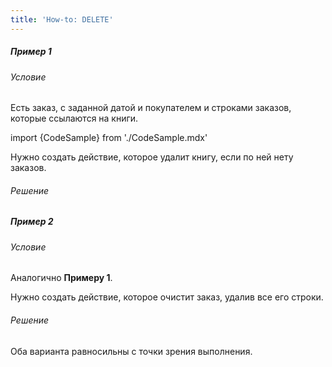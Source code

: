 ```yaml
---
title: 'How-to: DELETE'
---
```


##### Пример 1

###### Условие

Есть заказ, с заданной датой и покупателем и строками заказов, которые ссылаются на книги.

import {CodeSample} from './CodeSample.mdx'

<CodeSample url="https://ru-documentation.lsfusion.org/sample?file=UseCaseDelete&block=sample1"/>

Нужно создать действие, которое удалит книгу, если по ней нету заказов.

###### Решение

<CodeSample url="https://ru-documentation.lsfusion.org/sample?file=UseCaseDelete&block=solution1"/>

##### Пример 2

###### Условие

Аналогично **Примеру 1**.

Нужно создать действие, которое очистит заказ, удалив все его строки.

###### Решение

<CodeSample url="https://ru-documentation.lsfusion.org/sample?file=UseCaseDelete&block=solution2"/>

Оба варианта равносильны с точки зрения выполнения.
